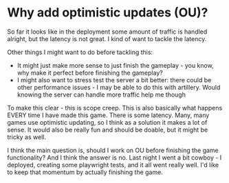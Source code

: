 # Why add optimistic updates (OU)?
So far it looks like in the deployment some amount of traffic is handled alright, but the latency is not great.
I kind of want to tackle the latency.

Other things I might want to do before tackling this:
- It might just make more sense to just finish the gameplay - you know, why make it perfect before finishing the gameplay?
- I might also want to stress test the server a bit better: there could be other performance issues - I may be able to do this with artillery. Would knowing the server can handle more traffic help me though

To make this clear - this is scope creep. This is also basically what happens EVERY time I have made this game. There is some latency. Many, many games use optimistic updating, so I think as a solution it makes a lot of sense. It would also be really fun and should be doable, but it might be tricky as well.

I think the main question is, should I work on OU before finishing the game functionality? And I think the answer is no. Last night I went a bit cowboy - I deployed, creating some playwright tests, and it all went really well. I'd like to keep that momentum by actually finishing the game.
